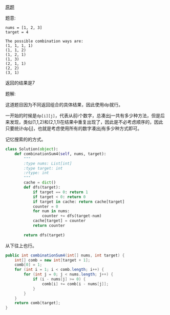 [原题](https://leetcode.com/problems/combination-sum-iv)

题意:

```
nums = [1, 2, 3]
target = 4

The possible combination ways are:
(1, 1, 1, 1)
(1, 1, 2)
(1, 2, 1)
(1, 3)
(2, 1, 1)
(2, 2)
(3, 1)

```

返回的结果是7

题解:

这道题目因为不同返回组合的具体结果，因此使用dp就行。

一开始的时候是```dp[i][j]```，代表从前i个数字，总凑出j一共有多少种方法，但是后来发现，类似(1,1,2)和(2,1,1)在结果中重复出现了，因此是不必考虑顺序的，因此只要统计dp[j]，也就是考虑使用所有的数字凑出j有多少种方式即可。


记忆搜索的的方式。

```Python
class Solution(object):
    def combinationSum4(self, nums, target):
        """
        :type nums: List[int]
        :type target: int
        :rtype: int
        """
        cache = dict()
        def dfs(target):
            if target == 0: return 1
            if target < 0: return 0
            if target in cache: return cache[target]
            counter = 0
            for num in nums:
                counter += dfs(target-num)
            cache[target] = counter
            return counter
            
        return dfs(target)
```

从下往上也行。

```java
public int combinationSum4(int[] nums, int target) {
    int[] comb = new int[target + 1];
    comb[0] = 1;
    for (int i = 1; i < comb.length; i++) {
        for (int j = 0; j < nums.length; j++) {
            if (i - nums[j] >= 0) {
                comb[i] += comb[i - nums[j]];
            }
        }
    }
    return comb[target];
}
```


